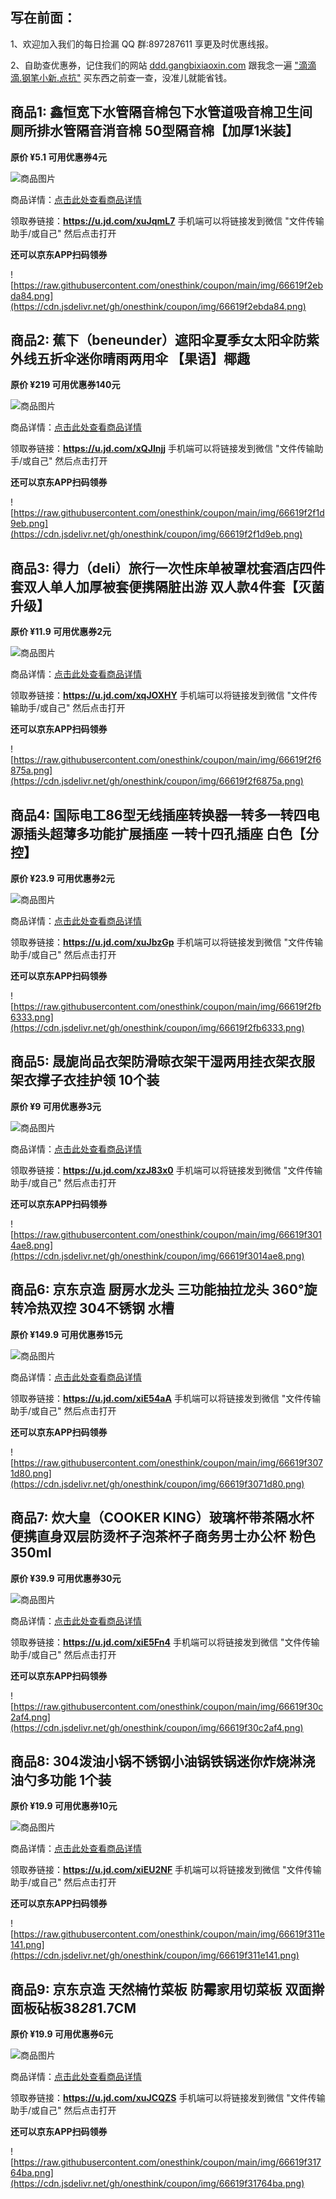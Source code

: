 ## 写在前面：

1、欢迎加入我们的每日捡漏 QQ 群:897287611 享更及时优惠线报。

2、自助查优惠券，记住我们的网站 [ddd.gangbixiaoxin.com](https://ddd.gangbixiaoxin.com) 跟我念一遍 ["滴滴滴.钢笔小新.点抗"](https://ddd.gangbixiaoxin.com) 买东西之前查一查，没准儿就能省钱。

## 商品1: 鑫恒宽下水管隔音棉包下水管道吸音棉卫生间厕所排水管隔音消音棉 50型隔音棉【加厚1米装】

**原价 ¥5.1 可用优惠券4元**

![商品图片](http://img14.360buyimg.com/n1/jfs/t1/177831/3/39785/177960/664df92dFdc587a5f/b929f996ee7a7adc.jpg)

商品详情：[点击此处查看商品详情](https://union-click.jd.com/jdc?e=1003156031&amp;p=JF8BARoJK1olXwMLU1xZCUseBF8IGlsUXwUHXVpbCEMRAV9MRANLAjZbERscSkAJHTdNTwcKBlMdBgABFksWA24KGF4cWQACXFhfFxJSXzI4GBp9JV5qJxc_fxN-VCZUZl1IKnRSAlJROEonAG4IHFITWgALUW5cWEpHAj8JS1olXQYyFTBdDk4XA2oIE2sUbQYEVFhaDkkRB2wIHVklXQ4FZInwsJ6dsrqAoo-L1dG784vUtJ-Ji184K1glXQcDVl5ZD0oVA184G2sWbVhsVQ1aDUMWCj9mRhIXWltDDFYzDkwWCm8BEmsXXAcAVm5tOEtnXjEBZzlcOQFeEh0kUipteTRVYx59XmgAMTYeckpNZz9DRzhyD1pSDCFtCHs)

领取券链接：**https://u.jd.com/xuJqmL7** 手机端可以将链接发到微信 "文件传输助手/或自己" 然后点击打开

**还可以京东APP扫码领券**

![https://raw.githubusercontent.com/onesthink/coupon/main/img/66619f2ebda84.png](https://cdn.jsdelivr.net/gh/onesthink/coupon/img/66619f2ebda84.png)

## 商品2: 蕉下（beneunder）遮阳伞夏季女太阳伞防紫外线五折伞迷你晴雨两用伞 【果语】椰趣

**原价 ¥219 可用优惠券140元**

![商品图片](http://img14.360buyimg.com/n1/jfs/t1/243209/11/9737/90235/66559873F8098a766/44969e2449df1a1c.jpg)

商品详情：[点击此处查看商品详情](https://union-click.jd.com/jdc?e=1003156031&amp;p=JF8BARcJK1olXwMLU11dAE4eBF8IGlsUWQcHV1hVAE4SBV9MRANLAjZbERscSkAJHTdNTwcKBlMdBgABFksWA24MGl4WWw4KUVtbFxJSXzI4QC9rG059HVg-bh9lRy5cRxMPKlBXElJROEonAG4IHFITWgALUW5cWEpHAj8JS1olXQYyFTBYC0gQBl8JK1sTXQAFUlxbD0weC2Y4G1MSbdGv7IvXuZ6furuWk4ys-tOL6IrDgHsnM2w4G1oUXwYGU19fCHsnA18LKwV7XFUEVl5YDB95XiYKHAcUGlRsUlpcCUoWCl8KGloXXzYyZBlVawpnXWp1G10RNER7KAUGYy5oaA9yHzUXWwRpKCcIbB1HWQp6bC1HW3IyVG4)

领取券链接：**https://u.jd.com/xQJInjj** 手机端可以将链接发到微信 "文件传输助手/或自己" 然后点击打开

**还可以京东APP扫码领券**

![https://raw.githubusercontent.com/onesthink/coupon/main/img/66619f2f1d9eb.png](https://cdn.jsdelivr.net/gh/onesthink/coupon/img/66619f2f1d9eb.png)

## 商品3: 得力（deli）旅行一次性床单被罩枕套酒店四件套双人单人加厚被套便携隔脏出游 双人款4件套【灭菌升级】

**原价 ¥11.9 可用优惠券2元**

![商品图片](http://img14.360buyimg.com/n1/jfs/t1/133129/13/41427/80081/66441538F5c6c544f/25d6d5548674ec72.jpg)

商品详情：[点击此处查看商品详情](https://union-click.jd.com/jdc?e=1003156031&amp;p=JF8BARcJK1olXwMLUFdbCUweBl8IGlsUXgUBVlpbD0oUA19MRANLAjZbERscSkAJHTdNTwcKBlMdBgABFksWA24LGFgXWQAFVV1dFxJSXzI4XRJpFE55PFw4Wg9LBA5yQwxHWUBJElJROEonAG4IHFITWgALUW5cWEpHAj8JS1olXQYyFTBeCUseAF8JK1sTXQAFUlxbDEwSBWg4G1MSbdGv7IvXuZ6furuWk4ys-tOL6IrDgHsnM2w4G1oUXwYGU19fCHsnA18LKwV7XFUEV1pbDB95XiYKHAZXGEFsUlhaCUsTBl8KGloXXzYyZCAdTDdcUDdjfC1uXg9HKgBUVzARXmpJGDUXPmNkCz4JdjMSeBNbWwASLV0yVG4)

领取券链接：**https://u.jd.com/xqJOXHY** 手机端可以将链接发到微信 "文件传输助手/或自己" 然后点击打开

**还可以京东APP扫码领券**

![https://raw.githubusercontent.com/onesthink/coupon/main/img/66619f2f6875a.png](https://cdn.jsdelivr.net/gh/onesthink/coupon/img/66619f2f6875a.png)

## 商品4: 国际电工86型无线插座转换器一转多一转四电源插头超薄多功能扩展插座 一转十四孔插座 白色【分控】

**原价 ¥23.9 可用优惠券2元**

![商品图片](http://img14.360buyimg.com/n1/jfs/t1/240643/37/5193/41682/65e29894F600628e1/fdeb567ad669a7b3.jpg)

商品详情：[点击此处查看商品详情](https://union-click.jd.com/jdc?e=1003156031&amp;p=JF8BARoJK1olXwMHXFleDUMUBF8IGlodWwULXVxdCEMQA19MRANLAjZbERscSkAJHTdNTwcKBlMdBgABFksWAmcOGFIcXwYCXFldFxJSXzI4YwFeOW9rNgk_cx9IZRIWY1pKFBxJElJROEonAG4IHFITWgALUW5cWEpHAj8JS1olXQYyFTBdDEoXB2sPGmsUbQYEVFhaDkkRB2YAG1wlXQ4FZInwsJ6dsrqAoo-L1dG784vUtJ-Ji184K1glXQcDVl5ZD0oVA184G2sWbVhsVQ1YWh5FBT1mRhIXWltGFR8zDk0QAG0PEmsXXAcAVm5tOEtnXjEBZzlcOQFeVTomSCBreTRScxIXXWgAMTYeckpNZz9DRzh9DV4BPSFtCHs)

领取券链接：**https://u.jd.com/xuJbzGp** 手机端可以将链接发到微信 "文件传输助手/或自己" 然后点击打开

**还可以京东APP扫码领券**

![https://raw.githubusercontent.com/onesthink/coupon/main/img/66619f2fb6333.png](https://cdn.jsdelivr.net/gh/onesthink/coupon/img/66619f2fb6333.png)

## 商品5: 晟旎尚品衣架防滑晾衣架干湿两用挂衣架衣服架衣撑子衣挂护领 10个装

**原价 ¥9 可用优惠券3元**

![商品图片](http://img14.360buyimg.com/n1/jfs/t1/189831/31/37291/75598/64ef1639Ffd6311d8/ca494f3af7b2dee1.jpg)

商品详情：[点击此处查看商品详情](https://union-click.jd.com/jdc?e=1003156031&amp;p=JF8BARoJK1olXwMLUlxeAEoXB18IGlsUWAEAVFpaDkwUB19MRANLAjZbERscSkAJHTdNTwcKBlMdBgABFksWA24NHFkVWQEEU11ZFxJSXzI4SCdnQ0VyICs9cClJYAt4bAMWNEMAJFJROEonAG4IHFITWgALUW5cWEpHAj8JS1olXQYyFTBdCkkXAm8PHmsUbQYEVFhaDkkRBG8IHl0lXQ4FZInwsJ6dsrqAoo-L1dG784vUtJ-Ji184K1glXQcDVl5ZD0oVA184G2sWbVhsVQ1bCkpEVz1mRhIXWltEAx4zDkwXA2cOGWsXXAcAVm5tODwedRoOGiIdNGUDEgIID0N-VBV9YQdPHmgAMy00fA0ffC0BSwRxHk9-M15tCHs)

领取券链接：**https://u.jd.com/xzJ83x0** 手机端可以将链接发到微信 "文件传输助手/或自己" 然后点击打开

**还可以京东APP扫码领券**

![https://raw.githubusercontent.com/onesthink/coupon/main/img/66619f3014ae8.png](https://cdn.jsdelivr.net/gh/onesthink/coupon/img/66619f3014ae8.png)

## 商品6: 京东京造 厨房水龙头 三功能抽拉龙头 360°旋转冷热双控 304不锈钢 水槽

**原价 ¥149.9 可用优惠券15元**

![商品图片](http://img14.360buyimg.com/n1/jfs/t1/245160/24/9509/106578/66559326Fcdb38bc7/490a37995dc01a3e.jpg)

商品详情：[点击此处查看商品详情](https://union-click.jd.com/jdc?e=1003156031&amp;p=JF8BARgJK1olXQUDU1taC0seBF8IGloUXQQGXFdVDUMnRzBQRQQlBENHFRxWFlVPRjtUBABAQlRcCEBdCUoWA20ME1IdWA4dDRsBVXsQdREWeQlxGGR_Ng05VjRXcxBcYRBlUQoyVW5eCUsQCmkPHVIQbQdSVQ5cWEpHAl8IG2tDMwYDVV9cAEwQAmw4GmsVWwYEU1hfDkwVAG0BK1sdWjbV-eaIgvrCi9bchdPC5KHX3eKJlsMnM18LK1sUXAQCUFlcCksnM284GGtLMwdRU1tUCEgTbTJBGVxIFQZBOlhaCEsRC2g4GVoUXwQyZG4eVCkQZRxMGydOGmJRCA0tdSwTVWdrRl57X1hDIR05YQBRfAdyTAR2JUJ0ZF5t)

领取券链接：**https://u.jd.com/xiE54aA** 手机端可以将链接发到微信 "文件传输助手/或自己" 然后点击打开

**还可以京东APP扫码领券**

![https://raw.githubusercontent.com/onesthink/coupon/main/img/66619f3071d80.png](https://cdn.jsdelivr.net/gh/onesthink/coupon/img/66619f3071d80.png)

## 商品7: 炊大皇（COOKER KING）玻璃杯带茶隔水杯便携直身双层防烫杯子泡茶杯子商务男士办公杯 粉色 350ml

**原价 ¥39.9 可用优惠券30元**

![商品图片](http://img14.360buyimg.com/n1/jfs/t1/244124/40/8515/85310/665d3435F5d6bcdd2/9329230cc11bfaf5.png)

商品详情：[点击此处查看商品详情](https://union-click.jd.com/jdc?e=1003156031&amp;p=JF8BARoJK1olXwMLUFdVDkkVC18IGlsUXw8BV1hbDEgRCl9MRANLAjZbERscSkAJHTdNTwcKBlMdBgABFksWA24KElgWWwAGV1hUFxJSXzI4ZlNHX0FdKhY4aBdLfwZKcCFhNkZDElJROEonAG4IHFITWgALUW5cWEpHAj8JS1olXQYyFTBdCEIfBmYPH2sUbQYEVFhaDkkRBGYBGVglXQ4FZInwsJ6dsrqAoo-L1dG784vUtJ-Ji184K1glXQcDVl5ZD0oVA184G2sWbVhsVQ1VCEoVVm1mRhIXWloBAV0zDkwRBG4PHmsXXAcAVm5tOB4UfylSRRhMJHllNApVDzxjRBx-TA5LLmgADAAhTStSRj9Xfl8WPVJCVzhtCHs)

领取券链接：**https://u.jd.com/xiE5Fn4** 手机端可以将链接发到微信 "文件传输助手/或自己" 然后点击打开

**还可以京东APP扫码领券**

![https://raw.githubusercontent.com/onesthink/coupon/main/img/66619f30c2af4.png](https://cdn.jsdelivr.net/gh/onesthink/coupon/img/66619f30c2af4.png)

## 商品8: 304泼油小锅不锈钢小油锅铁锅迷你炸烧淋浇油勺多功能 1个装

**原价 ¥19.9 可用优惠券10元**

![商品图片](http://img14.360buyimg.com/n1/jfs/t1/245425/30/8222/81046/665c2785Fb6c236eb/1b2a43bbdb36c61e.jpg)

商品详情：[点击此处查看商品详情](https://union-click.jd.com/jdc?e=1003156031&amp;p=JF8BARoJK1olXg4AXV5VCEMUBl8IGlodWQQAUVlfCEgXA19MRANLAjZbERscSkAJHTdNTwcKBlMdBgABFksWAmcMGVkQWgQCV15dFxJSXzI4bjxoAHBgEyA_VTlIVTN8UFgXWXpXAlJROEonAG4IHFITWgALUW5cWEpHAj8JS1olXQYyFTBdC0sXBWoNGGsUbQYEVFhaDkkRBW8OH10lXQ4FZInwsJ6dsrqAoo-L1dG784vUtJ-Ji184K1glXQcDVl5ZD0oVA184G2sWbVhsVQ1aDUIXAGtmRhIXWloHCA0zDkwXAGkAEmsXXAcAVm5tOA5BeRx8chl2L1RJEFslABNxAQtIaxBVImgADQVfdQ9_QgtTEg9hGFIECyJtCHs)

领取券链接：**https://u.jd.com/xiEU2NF** 手机端可以将链接发到微信 "文件传输助手/或自己" 然后点击打开

**还可以京东APP扫码领券**

![https://raw.githubusercontent.com/onesthink/coupon/main/img/66619f311e141.png](https://cdn.jsdelivr.net/gh/onesthink/coupon/img/66619f311e141.png)

## 商品9: 京东京造 天然楠竹菜板 防霉家用切菜板 双面擀面板砧板38*28*1.7CM

**原价 ¥19.9 可用优惠券6元**

![商品图片](http://img14.360buyimg.com/n1/jfs/t1/230006/23/16359/77035/6659ac0cFd4bb0c77/83d4af3591b70cb3.jpg)

商品详情：[点击此处查看商品详情](https://union-click.jd.com/jdc?e=1003156031&amp;p=JF8BAQ4JK1olXwMLUV9dDkkRC18OGVoTXA4CZBoCUBVIMzZNXhpXVhgcDBsJVFRMVnBaRQcLWwQDUl9VCFRORjNVK1pQXVUHTjpbbR9hByoKbQcXHXAEDwhRBHsWM2wJG1wcWwEEXVttCRsWU25YGgsUbQYCZAgzCEoWAm4AHFwUXjYDZF5bCE0QBW0OHV4VWwMyVFZaOJy6u7qCqo6d5NKc3Inkr56ev7uWk2slbQUyVF9cCksTBG4KG2slXTYBZAAzCRgSVGYAHQt7AE8AUwJaURN5BWkPGVIVWTYAVV9fCnsnMx17fAccOlxcHT5VfxweWA94TV1OD3l0JjBffjJQZGtBRSV0Fk1wIl0cWDEnA18)

领取券链接：**https://u.jd.com/xuJCQZS** 手机端可以将链接发到微信 "文件传输助手/或自己" 然后点击打开

**还可以京东APP扫码领券**

![https://raw.githubusercontent.com/onesthink/coupon/main/img/66619f31764ba.png](https://cdn.jsdelivr.net/gh/onesthink/coupon/img/66619f31764ba.png)

